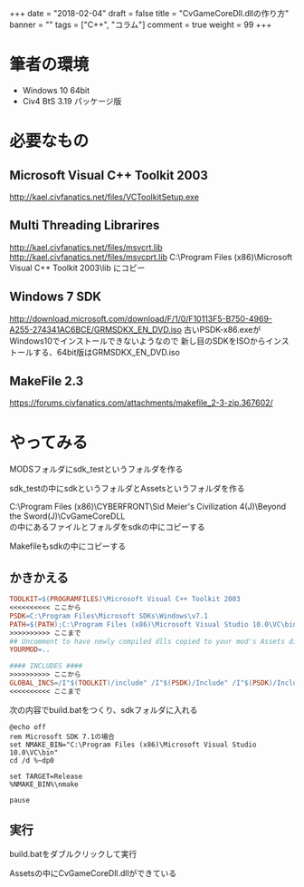 +++
date = "2018-02-04"
draft = false
title = "CvGameCoreDll.dllの作り方"
banner = ""
tags = ["C++", "コラム"]
comment = true
weight = 99
+++

# 筆者の環境
- Windows 10 64bit
- Civ4 BtS 3.19 パッケージ版

# 必要なもの

## Microsoft Visual C++ Toolkit 2003
http://kael.civfanatics.net/files/VCToolkitSetup.exe

## Multi Threading Librarires
http://kael.civfanatics.net/files/msvcrt.lib
http://kael.civfanatics.net/files/msvcprt.lib
C:\Program Files (x86)\Microsoft Visual C++ Toolkit 2003\lib にコピー

## Windows 7 SDK
http://download.microsoft.com/download/F/1/0/F10113F5-B750-4969-A255-274341AC6BCE/GRMSDKX_EN_DVD.iso
古いPSDK-x86.exeがWindows10でインストールできないようなので
新し目のSDKをISOからインストールする、64bit版はGRMSDKX_EN_DVD.iso

## MakeFile 2.3
https://forums.civfanatics.com/attachments/makefile_2-3-zip.367602/

# やってみる

MODSフォルダにsdk_testというフォルダを作る

sdk_testの中にsdkというフォルダとAssetsというフォルダを作る

C:\Program Files (x86)\CYBERFRONT\Sid Meier's Civilization 4(J)\Beyond the Sword(J)\CvGameCoreDLL\
の中にあるファイルとフォルダをsdkの中にコピーする

Makefileもsdkの中にコピーする

## かきかえる

``` makefile
TOOLKIT=$(PROGRAMFILES)\Microsoft Visual C++ Toolkit 2003
<<<<<<<<<< ここから
PSDK=C:\Program Files\Microsoft SDKs\Windows\v7.1
PATH=$(PATH);C:\Program Files (x86)\Microsoft Visual Studio 10.0\VC\bin
>>>>>>>>>> ここまで
## Uncomment to have newly compiled dlls copied to your mod's Assets directory
YOURMOD=..
```

``` makefile
#### INCLUDES ####
>>>>>>>>>> ここから
GLOBAL_INCS=/I"$(TOOLKIT)/include" /I"$(PSDK)/Include" /I"$(PSDK)/Include/mfc" /I"C:\Program Files (x86)\Microsoft Visual Studio 10.0\VC\include"
<<<<<<<<<< ここまで
```

次の内容でbuild.batをつくり、sdkフォルダに入れる
```
@echo off
rem Microsoft SDK 7.1の場合
set NMAKE_BIN="C:\Program Files (x86)\Microsoft Visual Studio 10.0\VC\bin"
cd /d %~dp0

set TARGET=Release
%NMAKE_BIN%\nmake

pause
```

## 実行

build.batをダブルクリックして実行

Assetsの中にCvGameCoreDll.dllができている




